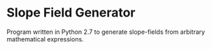 # Slope Field Generator
Program written in Python 2.7 to generate slope-fields from arbitrary mathematical expressions.
